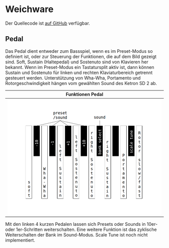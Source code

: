 # Weichware

Der Quellecode ist [auf GitHub](https://github.com/HaraldRieder/Keyboard_Controller) verfügbar.

## Pedal

Das Pedal dient entweder zum Bassspiel, wenn es im Preset-Modus so definiert ist, oder zur Steuerung der Funktionen, die auf dem Bild gezeigt sind. Soft, Sustain (Haltepedal) und Sostenuto sind von Klavieren her bekannt. Wenn im Preset-Modus ein Tastatursplit aktiv ist, dann können Sustain und Sostenuto für linken und rechten Klaviaturbereich getrennt gesteuert werden. Unterstützung von Wha-Wha, Portamento und Rotorgeschwindigkeit hängen vom gewählten Sound des Ketron SD 2 ab.

|Funktionen Pedal|
| ----------- |
|![](Pedal.png)|

Mit den linken 4 kurzen Pedalen lassen sich Presets oder Sounds in 10er- oder 1er-Schritten weiterschalten. Eine weitere Funktion ist das zyklische Weiterschalten der Bank im Sound-Modus. Scale Tune ist noch nicht implementiert.

